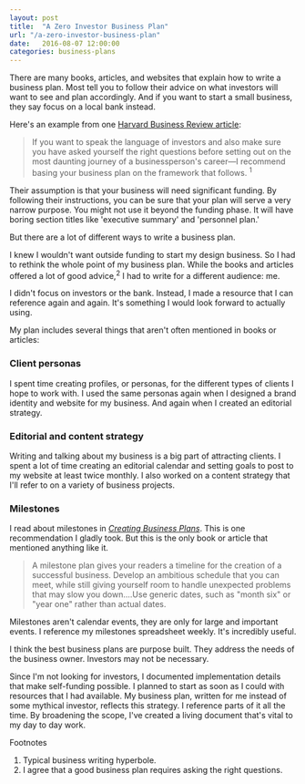 ```yaml
---
layout: post
title:  "A Zero Investor Business Plan"
url: "/a-zero-investor-business-plan"
date:   2016-08-07 12:00:00
categories: business-plans
---
```


There are many books, articles, and websites that explain how to write a business plan. Most tell you to follow their advice on what investors will want to see and plan accordingly. And if you want to start a small business, they say focus on a local bank instead.

Here's an example from one [Harvard Business Review article](http://gsl.mit.edu/media/programs/india-bms-summer-2013/materials/how-to-write-a-great-business-plan.pdf):

> If you want to speak the language of investors and also make sure you have asked yourself the right questions before setting out on the most daunting journey of a businessperson's career—I recommend basing your business plan on the framework that follows. <sup>1</sup>

Their assumption is that your business will need significant funding. By following their instructions, you can be sure that your plan will serve a very narrow purpose. You might not use it beyond the funding phase. It will have boring section titles like 'executive summary' and 'personnel plan.'

But there are a lot of different ways to write a business plan.

I knew I wouldn't want outside funding to start my design business. So I had to rethink the whole point of my business plan. While the books and articles offered a lot of good advice,<sup>2</sup> I had to write for a different audience: me.

I didn't focus on investors or the bank. Instead, I made a resource that I can reference again and again. It's something I would look forward to actually using.

My plan includes several things that aren't often mentioned in books or articles:

### Client personas

I spent time creating profiles, or personas, for the different types of clients I hope to work with. I used the same personas again when I designed a brand identity and website for my business. And again when I created an editorial strategy.

### Editorial and content strategy

Writing and talking about my business is a big part of attracting clients. I spent a lot of time creating an editorial calendar and setting goals to post to my website at least twice monthly. I also worked on a content strategy that I'll refer to on a variety of business projects.

### Milestones

I read about milestones in [_Creating Business Plans_](https://hbr.org/product/creating-business-plans-hbr-20-minute-manager-series/16998E-KND-ENG). This is one recommendation I gladly took. But this is the only book or article that mentioned anything like it.

> A milestone plan gives your readers a timeline for the creation of a successful business. Develop an ambitious schedule that you can meet, while still giving yourself room to handle unexpected problems that may slow you down....Use generic dates, such as "month six" or "year one" rather than actual dates.

Milestones aren't calendar events, they are only for large and important events. I reference my milestones spreadsheet weekly. It's incredibly useful.

I think the best business plans are purpose built. They address the needs of the business owner. Investors may not be necessary.

Since I'm not looking for investors, I documented implementation details that make self-funding possible. I planned to start as soon as I could with resources that I had available. My business plan, written for me instead of some mythical investor, reflects this strategy. I reference parts of it all the time. By broadening the scope, I've created a living document that's vital to my day to day work.

<div class="footnotes">
  <span class="meta">Footnotes</span>

  <ol>
    <li>Typical business writing hyperbole. </li>
    <li>I agree that a good business plan requires asking the right questions.</li>
  </ol>

</div>
